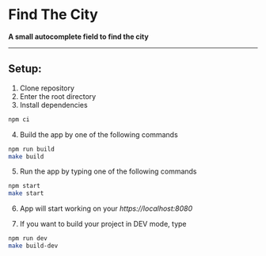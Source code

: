 # Find The City

**A small autocomplete field to find the city**

***
## Setup:

1. Clone repository
2. Enter the root directory
3. Install dependencies
```bash
npm ci
```
4. Build the app by one of the following commands
```bash
npm run build
make build
```
5. Run the app by typing one of the following commands
```bash
npm start
make start
```
6. App will start working on your *https://localhost:8080*

7. If you want to build your project in DEV mode, type
```bash
npm run dev
make build-dev
```
